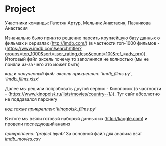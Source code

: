 # Project
Участники команды: Галстян Артур, Мельник Анастасия, Пазникова Анастасия

Изначально было принято решение парсить крупнейшую базу данных о фильмах и сериалах (http://imdb.com/) (в частности топ-1000 фильмов - (https://www.imdb.com/search/title/?groups=top_1000&sort=user_rating,desc&count=100&ref_=adv_prv)). Итоговый файл эксель почему то заполнился не полностью (мы не поняли из-за чего это может быть) 

*код и полученный файл эксель прикреплен: ‘imdb_films.py’, ‘imdb_films.xlsx’*

Далее мы решили попробовать другой сервис - Кинопоиск (в частности - (https://www.kinopoisk.ru/lists/movies/country--1/)). Тут сайт абсолютно не поддавался парсингу

*код также прикреплен: ‘kinopoisk_films.py’*

В итоге мы взяли готовый наборый данных из (http://kaggle.com) и провели последующий анализ

*прикреплено: ‘project.ipynb’* 
За основной файл для анализа взят *imdb_movies.csv*
